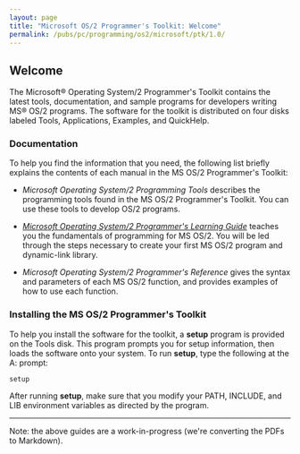 ```yaml
---
layout: page
title: "Microsoft OS/2 Programmer's Toolkit: Welcome"
permalink: /pubs/pc/programming/os2/microsoft/ptk/1.0/
---
```


Welcome
---

The Microsoft® Operating System/2 Programmer's Toolkit contains the latest tools, documentation, and sample programs
for developers writing MS® OS/2 programs.  The software for the toolkit is distributed on four disks labeled Tools,
Applications, Examples, and QuickHelp.

### Documentation

To help you find the information that you need, the following list briefly explains the contents of each manual in the
MS OS/2 Programmer's Toolkit:

+ *Microsoft Operating System/2 Programming Tools* describes the programming tools found in the MS OS/2 Programmer's
Toolkit.  You can use these tools to develop OS/2 programs.

+ *[Microsoft Operating System/2 Programmer's Learning Guide](/pubs/pc/programming/os2/microsoft/ptk/1.0/plguide/)* teaches you the
fundamentals of programming for MS OS/2.  You will be led through the steps necessary to create your first MS OS/2
program and dynamic-link library.

+ *Microsoft Operating System/2 Programmer's Reference* gives the syntax and parameters of each MS OS/2 function,
and provides examples of how to use each function.

### Installing the MS OS/2 Programmer's Toolkit

To help you install the software for the toolkit, a **setup** program is provided on the Tools disk.  This program
prompts you for setup information, then loads the software onto your system. To run **setup**, type the following at
the A: prompt:

	setup

After running **setup**, make sure that you modify your PATH, INCLUDE, and LIB environment variables as directed by
the program.

---

Note: the above guides are a work-in-progress (we're converting the PDFs to Markdown).
